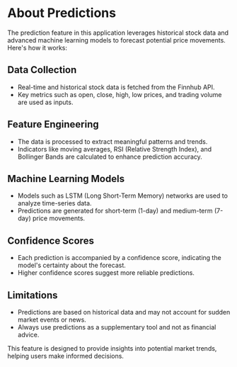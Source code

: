 # About Predictions

The prediction feature in this application leverages historical stock data and advanced machine learning models to forecast potential price movements. Here's how it works:

## Data Collection
- Real-time and historical stock data is fetched from the Finnhub API.
- Key metrics such as open, close, high, low prices, and trading volume are used as inputs.

## Feature Engineering
- The data is processed to extract meaningful patterns and trends.
- Indicators like moving averages, RSI (Relative Strength Index), and Bollinger Bands are calculated to enhance prediction accuracy.

## Machine Learning Models
- Models such as LSTM (Long Short-Term Memory) networks are used to analyze time-series data.
- Predictions are generated for short-term (1-day) and medium-term (7-day) price movements.

## Confidence Scores
- Each prediction is accompanied by a confidence score, indicating the model's certainty about the forecast.
- Higher confidence scores suggest more reliable predictions.

## Limitations
- Predictions are based on historical data and may not account for sudden market events or news.
- Always use predictions as a supplementary tool and not as financial advice.

This feature is designed to provide insights into potential market trends, helping users make informed decisions.
